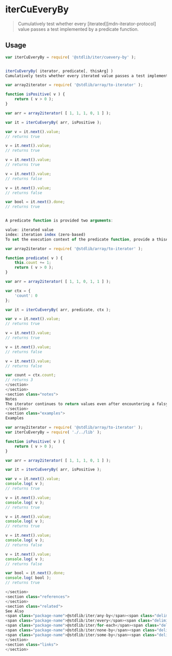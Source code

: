 <!--

@license Apache-2.0

Copyright (c) 2018 The Stdlib Authors.

Licensed under the Apache License, Version 2.0 (the "License");
you may not use this file except in compliance with the License.
You may obtain a copy of the License at

   http://www.apache.org/licenses/LICENSE-2.0

Unless required by applicable law or agreed to in writing, software
distributed under the License is distributed on an "AS IS" BASIS,
WITHOUT WARRANTIES OR CONDITIONS OF ANY KIND, either express or implied.
See the License for the specific language governing permissions and
limitations under the License.

-->

# iterCuEveryBy

> Cumulatively test whether every [iterated][mdn-iterator-protocol] value passes a test implemented by a predicate function.


## Usage

```javascript
var iterCuEveryBy = require( '@stdlib/iter/cuevery-by' );


iterCuEveryBy( iterator, predicate[, thisArg] )
Cumulatively tests whether every iterated value passes a test implemented by a predicate function.

var array2iterator = require( '@stdlib/array/to-iterator' );

function isPositive( v ) {
    return ( v > 0 );
}

var arr = array2iterator( [ 1, 1, 1, 0, 1 ] );

var it = iterCuEveryBy( arr, isPositive );

var v = it.next().value;
// returns true

v = it.next().value;
// returns true

v = it.next().value;
// returns true

v = it.next().value;
// returns false

v = it.next().value;
// returns false

var bool = it.next().done;
// returns true


A predicate function is provided two arguments:

value: iterated value
index: iteration index (zero-based)
To set the execution context of the predicate function, provide a thisArg.

var array2iterator = require( '@stdlib/array/to-iterator' );

function predicate( v ) {
    this.count += 1;
    return ( v > 0 );
}

var arr = array2iterator( [ 1, 1, 0, 1, 1 ] );

var ctx = {
    'count': 0
};

var it = iterCuEveryBy( arr, predicate, ctx );

var v = it.next().value;
// returns true

v = it.next().value;
// returns true

v = it.next().value;
// returns false

v = it.next().value;
// returns false

var count = ctx.count;
// returns 3
</section>
</section>
<section class="notes">
Notes
The iterator continues to return values even after encountering a falsy return value, but all subsequent values will be false.
</section>
<section class="examples">
Examples

var array2iterator = require( '@stdlib/array/to-iterator' );
var iterCuEveryBy = require( './../lib' );

function isPositive( v ) {
    return ( v > 0 );
}

var arr = array2iterator( [ 1, 1, 1, 0, 1 ] );

var it = iterCuEveryBy( arr, isPositive );

var v = it.next().value;
console.log( v );
// returns true

v = it.next().value;
console.log( v );
// returns true

v = it.next().value;
console.log( v );
// returns true

v = it.next().value;
console.log( v );
// returns false

v = it.next().value;
console.log( v );
// returns false

var bool = it.next().done;
console.log( bool );
// returns true

</section>
<section class="references">
</section>
<section class="related">
See Also
<span class="package-name">@stdlib/iter/any-by</span><span class="delimiter">: </span><span class="description">test whether at least one iterated value passes a test implemented by a predicate function.</span>
<span class="package-name">@stdlib/iter/every</span><span class="delimiter">: </span><span class="description">test whether all iterated values are truthy.</span>
<span class="package-name">@stdlib/iter/for-each</span><span class="delimiter">: </span><span class="description">create an iterator which invokes a function for each iterated value before returning the iterated value.</span>
<span class="package-name">@stdlib/iter/none-by</span><span class="delimiter">: </span><span class="description">test whether every iterated value fails a test implemented by a predicate function.</span>
<span class="package-name">@stdlib/iter/some-by</span><span class="delimiter">: </span><span class="description">test whether at least n iterated values pass a test implemented by a predicate function.</span>
</section>
<section class="links">
</section>
